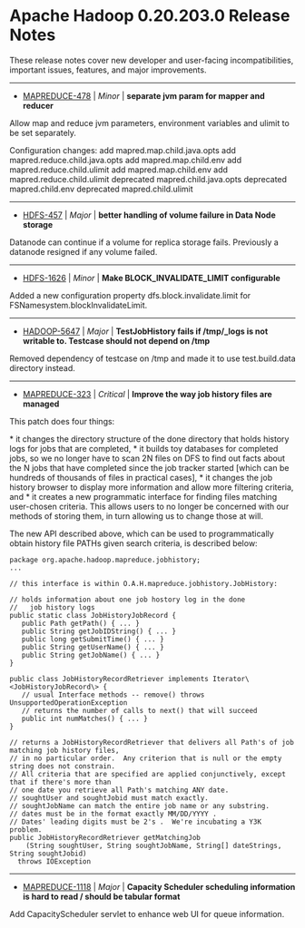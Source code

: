 
<!---
# Licensed to the Apache Software Foundation (ASF) under one
# or more contributor license agreements.  See the NOTICE file
# distributed with this work for additional information
# regarding copyright ownership.  The ASF licenses this file
# to you under the Apache License, Version 2.0 (the
# "License"); you may not use this file except in compliance
# with the License.  You may obtain a copy of the License at
#
#     http://www.apache.org/licenses/LICENSE-2.0
#
# Unless required by applicable law or agreed to in writing, software
# distributed under the License is distributed on an "AS IS" BASIS,
# WITHOUT WARRANTIES OR CONDITIONS OF ANY KIND, either express or implied.
# See the License for the specific language governing permissions and
# limitations under the License.
-->
# Apache Hadoop  0.20.203.0 Release Notes

These release notes cover new developer and user-facing incompatibilities, important issues, features, and major improvements.


---

* [MAPREDUCE-478](https://issues.apache.org/jira/browse/MAPREDUCE-478) | *Minor* | **separate jvm param for mapper and reducer**

Allow map and reduce jvm parameters, environment variables and ulimit to be set separately.

Configuration changes:
      add mapred.map.child.java.opts
      add mapred.reduce.child.java.opts
      add mapred.map.child.env
      add mapred.reduce.child.ulimit
      add mapred.map.child.env
      add mapred.reduce.child.ulimit
      deprecated mapred.child.java.opts
      deprecated mapred.child.env
      deprecated mapred.child.ulimit


---

* [HDFS-457](https://issues.apache.org/jira/browse/HDFS-457) | *Major* | **better handling of volume failure in Data Node storage**

Datanode can continue if a volume for replica storage fails. Previously a datanode resigned if any volume failed.


---

* [HDFS-1626](https://issues.apache.org/jira/browse/HDFS-1626) | *Minor* | **Make BLOCK\_INVALIDATE\_LIMIT configurable**

Added a new configuration property dfs.block.invalidate.limit for FSNamesystem.blockInvalidateLimit.


---

* [HADOOP-5647](https://issues.apache.org/jira/browse/HADOOP-5647) | *Major* | **TestJobHistory fails if /tmp/\_logs is not writable to. Testcase should not depend on /tmp**

Removed dependency of testcase on /tmp and made it to use test.build.data directory instead.


---

* [MAPREDUCE-323](https://issues.apache.org/jira/browse/MAPREDUCE-323) | *Critical* | **Improve the way job history files are managed**

This patch does four things:

\* it changes the directory structure of the done directory that holds history logs for jobs that are completed,
\* it builds toy databases for completed jobs, so we no longer have to scan 2N files on DFS to find out facts about the N jobs that have completed since the job tracker started [which can be hundreds of thousands of files in practical cases],
\* it changes the job history browser to display more information and allow more filtering criteria, and
\* it creates a new programmatic interface for finding files matching user-chosen criteria. This allows users to no longer be concerned with our methods of storing them, in turn allowing us to change those at will.

The new API described above, which can be used to programmatically obtain history file PATHs given search criteria, is described below:

    package org.apache.hadoop.mapreduce.jobhistory;
    ...

    // this interface is within O.A.H.mapreduce.jobhistory.JobHistory:

    // holds information about one job hostory log in the done 
    //   job history logs
    public static class JobHistoryJobRecord {
       public Path getPath() { ... }
       public String getJobIDString() { ... }
       public long getSubmitTime() { ... }
       public String getUserName() { ... }
       public String getJobName() { ... }
    }

    public class JobHistoryRecordRetriever implements Iterator\<JobHistoryJobRecord\> {
       // usual Interface methods -- remove() throws UnsupportedOperationException
       // returns the number of calls to next() that will succeed
       public int numMatches() { ... }
    }

    // returns a JobHistoryRecordRetriever that delivers all Path's of job matching job history files,
    // in no particular order.  Any criterion that is null or the empty string does not constrain.
    // All criteria that are specified are applied conjunctively, except that if there's more than
    // one date you retrieve all Path's matching ANY date.
    // soughtUser and soughtJobid must match exactly.
    // soughtJobName can match the entire job name or any substring.
    // dates must be in the format exactly MM/DD/YYYY .  
    // Dates' leading digits must be 2's .  We're incubating a Y3K problem.
    public JobHistoryRecordRetriever getMatchingJob
        (String soughtUser, String soughtJobName, String[] dateStrings, String soughtJobid)
      throws IOException


---

* [MAPREDUCE-1118](https://issues.apache.org/jira/browse/MAPREDUCE-1118) | *Major* | **Capacity Scheduler scheduling information is hard to read / should be tabular format**

Add CapacityScheduler servlet to enhance web UI for queue information.



